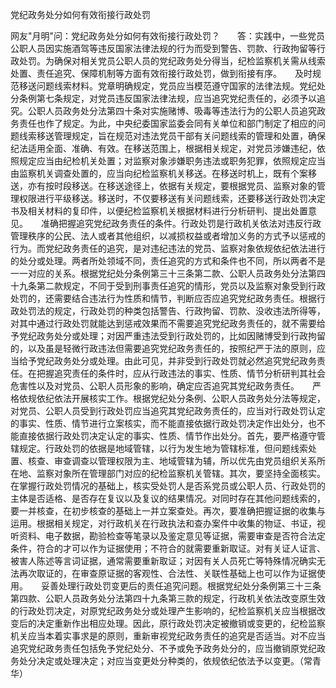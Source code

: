 党纪政务处分如何有效衔接行政处罚

网友"月明"问：党纪政务处分如何有效衔接行政处罚？　　答：实践中，一些党员公职人员因实施酒驾等违反国家法律法规的行为而受到警告、罚款、行政拘留等行政处罚。为确保对相关党员公职人员的党纪政务处分得当，纪检监察机关需从线索处置、责任追究、保障机制等方面有效衔接行政处罚，做到衔接有序。　　及时规范移送问题线索材料。党章明确规定，党员应当模范遵守国家的法律法规。党纪处分条例第七条规定，对党员违反国家法律法规，应当追究党纪责任的，必须予以追究。公职人员政务处分法第四十条对实施赌博、吸毒等违法行为的公职人员追究政务责任也作了规定。为此，中央纪委国家监委会同有关单位和部门制定了相应的问题线索移送管理规定，旨在规范对违法党员干部有关问题线索的管理和处置，确保纪法适用全面、准确、有效。在移送范围上，根据相关规定，对党员涉嫌违纪，依照规定应当由纪检机关处置；对监察对象涉嫌职务违法或职务犯罪，依照规定应当由监察机关调查处置的，应当向纪检监察机关移送。在移送时机上，既有个案移送，亦有按时段移送。在移送途径上，依据有关规定，要根据党员、监察对象的管理权限进行平级移送。移送时，不仅要移送有关问题线索，还要移送行政处罚决定书及相关材料的复印件，以便纪检监察机关根据材料进行分析研判、提出处置意见。　　准确把握追究党纪政务责任的条件。行政处罚是行政机关依法对违反行政管理秩序的公民、法人或者其他组织，以减损权益或者增加义务的方式予以惩戒的行为。而党纪政务责任的追究，是对违纪违法的党员、监察对象依规依纪依法进行的处分或处理。两者所处领域不同，责任追究的方式和条件也不同，所以两者不是一一对应的关系。根据党纪处分条例第三十三条第二款、公职人员政务处分法第四十九条第二款规定，不同于受到刑事责任追究的情形，党员以及监察对象受到行政处罚的，还需要结合违法行为性质和情节，判断应否应追究党纪政务责任。根据行政处罚法的规定，行政处罚的种类包括警告、行政拘留、罚款、没收违法所得等，对其中通过行政处罚就能达到惩戒效果而不需要追究党纪政务责任的，就不需要给予党纪政务处分或处理；对因严重违法受到行政处罚的，比如因赌博受到行政拘留的，以及虽是轻微行政违法但需要追究党纪政务责任的，按照纪严于法的原则，应当给予党纪政务处分或处理。由此可见，并非受到行政处罚就必然追究党纪政务责任。在把握追究责任的条件时，应从行政违法的事实、性质、情节分析研判其社会危害性以及对党员、公职人员形象的影响，确定应否追究其党纪政务责任。　　严格依规依纪依法开展核实工作。根据党纪处分条例、公职人员政务处分法等规定，对党员、公职人员受到行政处罚应当追究其党纪政务责任的，应当对行政处罚认定的事实、性质、情节进行立案核实，而不能直接依据行政处罚决定作出处分，也不能直接依据行政处罚决定认定的事实、性质、情节作出处分。首先，要严格遵守管辖规定。行政处罚的依据是地域管辖，以行为发生地为管辖标准，但问题线索处置、核查、审查调查以管理权限为主、地域管辖为辅，所以优先由党员组织关系所在地、监察对象所在管理部门对应的纪检监察机关管辖。其次，要坚持全面核实。在掌握行政处罚情况的基础上，核实受处罚人是否系党员或公职人员、行政处罚的主体是否适格、是否存在复议以及复议的结果情况。对同时存在其他问题线索的，要一并核查，在初步核查的基础上一并立案查处。再次，要准确把握证据的收集与运用。根据相关规定，对行政机关在行政执法和查办案件中收集的物证、书证，视听资料、电子数据，勘验检查等笔录以及鉴定意见等证据，需要审查是否符合法定条件，符合的才可以作为证据使用；不符合的就需要重新取证。对有关证人证言、被害人陈述等言词证据，通常需要重新取证；对因有关人员死亡等特殊情况确实无法再次取证的，在审查原证据的客观性、合法性、关联性基础上也可以作为证据使用。　　妥善处理行政处罚变更后的责任追究问题。根据党纪处分条例第三十三条第四款、公职人员政务处分法第四十九条第三款的规定，行政机关依法改变原生效的行政处罚决定，对原党纪政务处分或处理产生影响的，纪检监察机关应当根据改变后的决定重新作出相应处理。因此，原行政处罚决定被撤销或变更的，纪检监察机关应当本着实事求是的原则，重新审视党纪政务责任的追究是否适当。对不应当追究党纪政务责任包括免予党纪处分、不予或免予政务处分的，应当撤销原党纪政务处分决定或处理决定；对应当变更处分种类的，依规依纪依法予以变更。（常青华）
